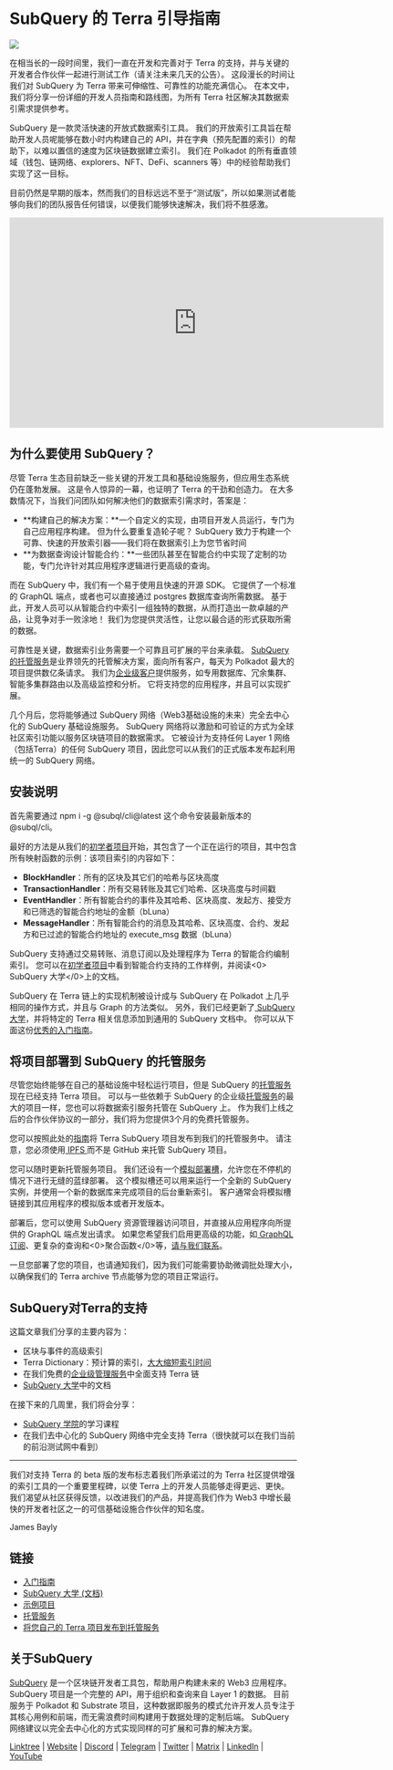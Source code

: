 # SubQuery 的 Terra 引导指南

![](https://miro.medium.com/max/1400/1*DiTE9KuzH0xHLojzGWxOuw.png
)

在相当长的一段时间里，我们一直在开发和完善对于 Terra 的支持，并与关键的开发者合作伙伴一起进行测试工作（请关注未来几天的公告）。 这段漫长的时间让我们对 SubQuery 为 Terra 带来可伸缩性、可靠性的功能充满信心。 在本文中，我们将分享一份详细的开发人员指南和路线图，为所有 Terra 社区解决其数据索引需求提供参考。

SubQuery 是一款灵活快速的开放式数据索引工具。 我们的开放索引工具旨在帮助开发人员呢能够在数小时内构建自己的 API，并在字典（预先配置的索引）的帮助下，以难以置信的速度为区块链数据建立索引。 我们在 Polkadot 的所有垂直领域（钱包、链网络、explorers、NFT、DeFi、scanners 等）中的经验帮助我们实现了这一目标。

目前仍然是早期的版本，然而我们的目标远远不至于“测试版”，所以如果测试者能够向我们的团队报告任何错误，以便我们能够快速解决，我们将不胜感激。

<iframe width="656" height="369" src="https://www.youtube.com/embed/dS7h3isQCeA
" title="YouTube video player
" frameborder="0" allow="accelerometer; autoplay; clipboard-write; encrypted-media; gyroscope; picture-in-picture" allowfullscreen></iframe>

## 为什么要使用 SubQuery？

尽管 Terra 生态目前缺乏一些关键的开发工具和基础设施服务，但应用生态系统仍在蓬勃发展。 这是令人惊异的一幕，也证明了 Terra 的干劲和创造力。 在大多数情况下，当我们问团队如何解决他们的数据索引需求时，答案是：

- **构建自己的解决方案：**一个自定义的实现，由项目开发人员运行，专门为自己应用程序构建。 但为什么要重复造轮子呢？ SubQuery 致力于构建一个可靠、快速的开放索引器——我们将在数据索引上为您节省时间
- **为数据查询设计智能合约：**一些团队甚至在智能合约中实现了定制的功能，专门允许针对其应用程序逻辑进行更高级的查询。

而在 SubQuery 中，我们有一个易于使用且快速的开源 SDK。 它提供了一个标准的 GraphQL 端点，或者也可以直接通过 postgres 数据库查询所需数据。 基于此，开发人员可以从智能合约中索引一组独特的数据，从而打造出一款卓越的产品，让竞争对手一败涂地！ 我们为您提供灵活性，让您以最合适的形式获取所需的数据。

可靠性是关键，数据索引业务需要一个可靠且可扩展的平台来承载。 [SubQuery 的托管服务](https://subquery.network/managedservices)是业界领先的托管解决方案，面向所有客户，每天为 Polkadot 最大的项目提供数亿条请求。 我们为[企业级客户](./20211228-enterprise-hosted.md)提供服务，如专用数据库、冗余集群、智能多集群路由以及高级监控和分析。 它将支持您的应用程序，并且可以实现扩展。

几个月后，您将能够通过 SubQuery 网络（Web3基础设施的未来）完全去中心化的 SubQuery 基础设施服务。 SubQuery 网络将以激励和可验证的方式为全球社区索引功能以服务区块链项目的数据需求。 它被设计为支持任何 Layer 1 网络（包括Terra）的任何 SubQuery 项目，因此您可以从我们的正式版本发布起利用统一的 SubQuery 网络。

## 安装说明

首先需要通过 npm i -g @subql/cli@latest 这个命令安装最新版本的 @subql/cli。

最好的方法是从我们的[初学者项目](https://github.com/subquery/terra-subql-starter)开始，其包含了一个正在运行的项目，其中包含所有映射函数的示例：该项目索引的内容如下：

- **BlockHandler**：所有的区块及其它们的哈希与区块高度
- **TransactionHandler**：所有交易转账及其它们哈希、区块高度与时间戳
- **EventHandler**：所有智能合约的事件及其哈希、区块高度、发起方、接受方和已筛选的智能合约地址的金额（bLuna）
- **MessageHandler**：所有智能合约的消息及其哈希、区块高度、合约、发起方和已过滤的智能合约地址的  execute_msg  数据（bLuna）

SubQuery 支持通过交易转账、消息订阅以及处理程序为 Terra 的智能合约编制索引。 您可以在[初学者项目](https://github.com/subquery/terra-subql-starter)中看到智能合约支持的工作样例，并阅读<0> SubQuery 大学</0>上的文档。

SubQuery 在 Terra 链上的实现机制被设计成与 SubQuery 在 Polkadot 上几乎相同的操作方式，并且与 Graph 的方法类似。 另外，我们已经更新了[ SubQuery 大学](https://university.subquery.network/)，并将特定的 Terra 相关信息添加到通用的 SubQuery 文档中。 你可以从下面这份[优秀的入门指南](http://university.subquery.network/quickstart/quickstart-terra.html)。

## 将项目部署到 SubQuery 的托管服务

尽管您始终能够在自己的基础设施中轻松运行项目，但是 SubQuery 的[托管服务](https://subquery.network/managedservices)现在已经支持 Terra 项目。 可以与一些依赖于 SubQuery 的企业级[托管服务](./20211228-enterprise-hosted.md)的最大的项目一样，您也可以将数据索引服务托管在 SubQuery 上。 作为我们上线之后的合作伙伴协议的一部分，我们将为您提供3个月的免费托管服务。

您可以按照此处的[指南](https://university.subquery.network/run_publish/publish.html)将 Terra SubQuery 项目发布到我们的托管服务中。 请注意，您必须使用[ IPFS ](https://university.subquery.network/run_publish/publish.html)而不是 GitHub 来托管 SubQuery 项目。

您可以随时更新托管服务项目。 我们还设有一个[模拟部署槽](./20210604-Deployment-Slots-are-here-for-SubQuery-Projects.md)，允许您在不停机的情况下进行无缝的蓝绿部署。 这个模拟槽还可以用来运行一个全新的 SubQuery 实例，并使用一个新的数据库来完成项目的后台重新索引。 客户通常会将模拟槽链接到其应用程序的模拟版本或者开发版本。

部署后，您可以使用 SubQuery 资源管理器访问项目，并直接从应用程序向所提供的 GraphQL 端点发出请求。 如果您希望我们启用更高级的功能，如[ GraphQL 订阅](https://university.subquery.network/run_publish/subscription.html)、更复杂的查询和<0>聚合函数</0>等，[请与我们联系](https://university.subquery.network/run_publish/aggregate.html)。

一旦您部署了您的项目，也请通知我们，因为我们可能需要协助微调批处理大小，以确保我们的 Terra archive 节点能够为您的项目正常运行。

## SubQuery对Terra的支持

这篇文章我们分享的主要内容为：

-   区块与事件的高级索引
-   Terra Dictionary：预计算的索引，[大大缩短索引时间](./20210630-SubQuery-Just-Got-a-lot-Faster-with-the-Dictionary.md)
-   在我们免费的[企业级管理服务](./20211228-enterprise-hosted.md)中全面支持 Terra 链
-   [SubQuery 大学](https://university.subquery.network/)中的文档

在接下来的几周里，我们将会分享：

-   [SubQuery 学院](https://blog.subquery.network/blogs/20211018-subquery-launches-the-subquery-academy.html)的学习课程
-   在我们去中心化的 SubQuery 网络中完全支持 Terra（很快就可以在我们当前的前沿测试网中看到）

---

我们对支持 Terra 的 beta 版的发布标志着我们所承诺过的为 Terra 社区提供增强的索引工具的一个重要里程碑，以使 Terra 上的开发人员能够走得更远、更快。 我们渴望从社区获得反馈，以改进我们的产品，并提高我们作为 Web3 中增长最快的开发者社区之一的可信基础设施合作伙伴的知名度。

James Bayly

## 链接

-   [入门指南](https://university.subquery.network/quickstart/quickstart-terra.html)
-   [SubQuery 大学 (文档)](https://university.subquery.network/)
-   [示例项目](https://github.com/subquery/terra-subql-starter)
-   [托管服务](https://explorer.subquery.network/)
-   [将您自己的 Terra 项目发布到托管服务](https://project.subquery.network/)

## 关于SubQuery

[SubQuery](https://subquery.network/) 是一个区块链开发者工具包，帮助用户构建未来的 Web3 应用程序。 SubQuery 项目是一个完整的 API，用于组织和查询来自 Layer 1 的数据。 目前服务于 Polkadot 和 Substrate 项目，这种数据即服务的模式允许开发人员专注于其核心用例和前端，而无需浪费时间构建用于数据处理的定制后端。 SubQuery 网络建议以完全去中心化的方式实现同样的可扩展和可靠的解决方案。

[Linktree](https://linktr.ee/subquerynetwork) | [Website](https://subquery.network/) | [Discord](https://discord.com/invite/78zg8aBSMG) | [Telegram](https://t.me/subquerynetwork) | [Twitter](https://twitter.com/subquerynetwork) | [Matrix](https://matrix.to/#/#subquery:matrix.org) | [LinkedIn](https://www.linkedin.com/company/subquery) | [YouTube](https://www.youtube.com/channel/UCi1a6NUUjegcLHDFLr7CqLw)
